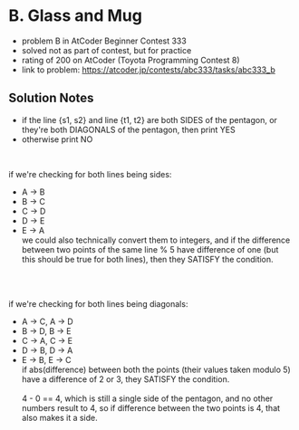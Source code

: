 # B. Glass and Mug

* problem B in AtCoder Beginner Contest 333
* solved not as part of contest, but for practice
* rating of 200 on AtCoder (Toyota Programming Contest 8)
* link to problem: https://atcoder.jp/contests/abc333/tasks/abc333_b

## Solution Notes

* if the line {s1, s2} and line {t1, t2} are both SIDES of the pentagon, or they're both DIAGONALS of the pentagon, then print YES
* otherwise print NO
<br>

if we're checking for both lines being sides:
* A -> B
* B -> C
* C -> D
* D -> E
* E -> A
<br> we could also technically convert them to integers, and if the difference between two points of the same line % 5 have difference of one (but this should be true for both lines), then they SATISFY the condition.

<br>
<br>

if we're checking for both lines being diagonals:
* A -> C, A -> D
* B -> D, B -> E
* C -> A, C -> E
* D -> B, D -> A
* E -> B, E -> C
<br> if abs(difference) between both the points (their values taken modulo 5) have a difference of 2 or 3, they SATISFY the condition.
<br><br>
4 - 0 == 4, which is still a single side of the pentagon, and no other numbers result to 4, so if difference between the two points is 4, that also makes it a side.
